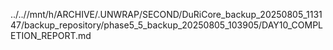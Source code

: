 ../..//mnt/h/ARCHIVE/.UNWRAP/SECOND/DuRiCore_backup_20250805_113147/backup_repository/phase5_5_backup_20250805_103905/DAY10_COMPLETION_REPORT.md